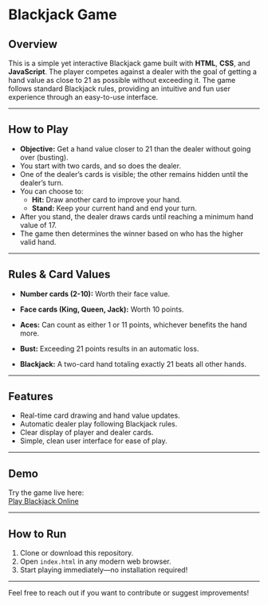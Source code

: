 # Blackjack Game

## Overview
This is a simple yet interactive Blackjack game built with **HTML**, **CSS**, and **JavaScript**. The player competes against a dealer with the goal of getting a hand value as close to 21 as possible without exceeding it. The game follows standard Blackjack rules, providing an intuitive and fun user experience through an easy-to-use interface.

---

## How to Play

- **Objective:** Get a hand value closer to 21 than the dealer without going over (busting).
- You start with two cards, and so does the dealer.
- One of the dealer’s cards is visible; the other remains hidden until the dealer’s turn.
- You can choose to:
  - **Hit:** Draw another card to improve your hand.
  - **Stand:** Keep your current hand and end your turn.
- After you stand, the dealer draws cards until reaching a minimum hand value of 17.
- The game then determines the winner based on who has the higher valid hand.

---

## Rules & Card Values

- **Number cards (2-10):** Worth their face value.
- **Face cards (King, Queen, Jack):** Worth 10 points.
- **Aces:** Can count as either 1 or 11 points, whichever benefits the hand more.

- **Bust:** Exceeding 21 points results in an automatic loss.
- **Blackjack:** A two-card hand totaling exactly 21 beats all other hands.

---

## Features

- Real-time card drawing and hand value updates.
- Automatic dealer play following Blackjack rules.
- Clear display of player and dealer cards.
- Simple, clean user interface for ease of play.

---

## Demo

Try the game live here:  
[Play Blackjack Online](https://gabe-ven.github.io/Blackjack/)

---

## How to Run

1. Clone or download this repository.
2. Open `index.html` in any modern web browser.
3. Start playing immediately—no installation required!

---

Feel free to reach out if you want to contribute or suggest improvements!
